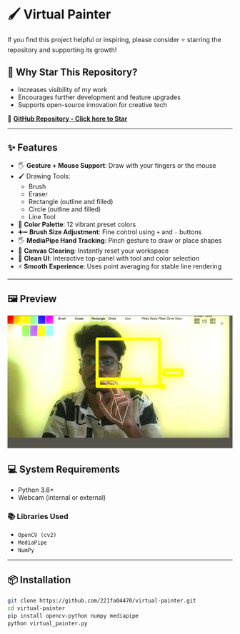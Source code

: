 # 🖌️ Virtual Painter

If you find this project helpful or inspiring, please consider ⭐ starring the repository and supporting its growth!

## 🌟 Why Star This Repository?
- Increases visibility of my work
- Encourages further development and feature upgrades
- Supports open-source innovation for creative tech

🔗 **[GitHub Repository - Click here to Star](https://github.com/221fa04470/virtual-painter)**

---

## ✨ Features
- 🖐️ **Gesture + Mouse Support**: Draw with your fingers or the mouse
- 🖌️ Drawing Tools:
  - Brush
  - Eraser
  - Rectangle (outline and filled)
  - Circle (outline and filled)
  - Line Tool
- 🎨 **Color Palette**: 12 vibrant preset colors
- ➕➖ **Brush Size Adjustment**: Fine control using `+` and `-` buttons
- 🖐️ **MediaPipe Hand Tracking**: Pinch gesture to draw or place shapes
- 🧹 **Canvas Clearing**: Instantly reset your workspace
- 🧼 **Clean UI**: Interactive top-panel with tool and color selection
- ⚡ **Smooth Experience**: Uses point averaging for stable line rendering

---
## 🖼️ Preview

![Preview](videos/preview.png)

## 💻 System Requirements
- Python 3.6+
- Webcam (internal or external)

### 📚 Libraries Used
- `OpenCV (cv2)`
- `MediaPipe`
- `NumPy`

---

## 📦 Installation

```bash
git clone https://github.com/221fa04470/virtual-painter.git
cd virtual-painter
pip install opencv-python numpy mediapipe
python virtual_painter.py

